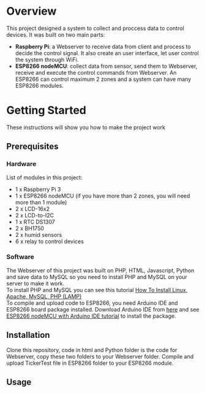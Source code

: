 # Overview
This project designed a system to collect and proccess data to control devices. It was built on two main parts: <br>
* **Raspberry Pi**: a Webserver to receive data from client and process to decide the control signal. It also create an user interface, let user control the system through WiFi.
* **ESP8266 nodeMCU**: collect data from sensor, send them to Webserver, receive and execute the control commands from Webserver. An ESP8266 can control maximum 2 zones and a system can have many ESP8266 modules.

# Getting Started
These instructions will show you how to make the project work

## Prerequisites
### Hardware
List of modules in this project:
* 1 x Raspberry Pi 3
* 1 x ESP8266 nodeMCU (if you have more than 2 zones, you will need more than 1 module)
* 2 x LCD-16x2
* 2 x LCD-to-I2C
* 1 x RTC DS1307
* 2 x BH1750
* 2 x humid sensors
* 6 x relay to control devices

### Software
The Webserver of this project was built on PHP, HTML, Javascript, Python and save data to MySQL so you need to install PHP and MySQL on your server to make it work. <br>
To install PHP and MySQL you can see this tutorial [How To Install Linux, Apache, MySQL, PHP (LAMP)](https://www.digitalocean.com/community/tutorials/how-to-install-linux-apache-mysql-php-lamp-stack-on-ubuntu-16-04)<br>
To compile and upload code to ESP8266, you need Arduino IDE and ESP8266 board package installed. Download Arduino IDE from [here](https://www.arduino.cc/en/Main/Software) and see [ESP8266 nodeMCU with Arduino IDE tutorial](https://learn.adafruit.com/adafruit-huzzah-esp8266-breakout/using-arduino-ide) to install the package.


## Installation
Clone this repository, code in html and Python folder is the code for Webserver, copy these two folders to your Webserver folder. Compile and upload TickerTest file in ESP8266 folder to your ESP8266 module.

## Usage


